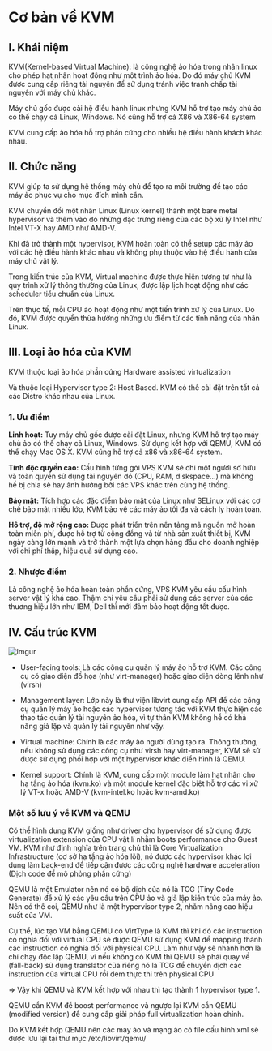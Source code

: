 # Cơ bản về KVM

## I. Khái niệm

KVM(Kernel-based Virtual Machine): là công nghệ ảo hóa trong nhân linux cho phép hạt nhân hoạt động như một trình ảo hóa. Do đó máy chủ KVM được cung cấp riêng tài nguyên để sử dụng tránh việc tranh chấp tài nguyên với máy chủ khác.

Máy chủ gốc được cài hệ điều hành linux nhưng KVM hỗ trợ tạo máy chủ ảo có thể chạy cả Linux, Windows. Nó cũng hỗ trợ cả X86 và X86-64 system

KVM cung cấp ảo hóa hỗ trợ phần cứng cho nhiều hệ điều hành khách khác nhau.

## II. Chức năng

KVM giúp ta sử dụng hệ thống máy chủ để tạo ra môi trường để tạo các máy ảo phục vụ cho mục đích mình cần.

KVM chuyển đổi một nhân Linux (Linux kernel) thành một bare metal hypervisor và thêm vào đó những đặc trưng riêng của các bộ xử lý Intel như Intel VT-X hay AMD như AMD-V.

Khi đã trở thành một hypervisor, KVM hoàn toàn có thể setup các máy ảo với các hệ điều hành khác nhau và không phụ thuộc vào hệ điều hành của máy chủ vật lý.

Trong kiến trúc của KVM, Virtual machine được thực hiện tương tự như là quy trình xử lý thông thường của Linux, được lập lịch hoạt động như các scheduler tiểu chuẩn của Linux.

Trên thực tế, mỗi CPU ảo hoạt động như một tiến trình xử lý của Linux. Do đó, KVM được quyền thừa hưởng những ưu điểm từ các tính năng của nhân Linux.

## III. Loại ảo hóa của KVM

KVM thuộc loại ảo hóa phần cứng Hardware assisted virtualization

Và thuộc loại Hypervisor type 2: Host Based. KVM có thể cài đặt trên tất cả các Distro khác nhau của Linux.

### 1. Ưu điểm

**Linh hoạt:** Tuy máy chủ gốc được cài đặt Linux, nhưng KVM hỗ trợ tạo máy chủ ảo có thể chạy cả Linux, Windows. Sử dụng kết hợp với QEMU, KVM có thể chạy Mac OS X. KVM cũng hỗ trợ cả x86 và x86-64 system.

**Tính độc quyền cao:** Cấu hình từng gói VPS KVM sẽ chỉ một người sở hữu và toàn quyền sử dụng tài nguyên đó (CPU, RAM, diskspace…) mà không hề bị chia sẻ hay ảnh hưởng bởi các VPS khác trên cùng hệ thống.

**Bảo mật:** Tích hợp các đặc điểm bảo mật của Linux như SELinux với các cơ chế bảo mật nhiều lớp, KVM bảo vệ các máy ảo tối đa và cách ly hoàn toàn.

**Hỗ trợ, độ mở rộng cao:** Được phát triển trên nền tảng mã nguồn mở hoàn toàn miễn phí, được hỗ trợ từ cộng đồng và từ nhà sản xuất thiết bị, KVM ngày càng lớn mạnh và trở thành một lựa chọn hàng đầu cho doanh nghiệp với chi phí thấp, hiệu quả sử dụng cao.

### 2. Nhược điểm

Là công nghệ ảo hóa hoàn toàn phần cứng, VPS KVM yêu cầu cấu hình server vật lý khá cao. Thậm chí yêu cầu phải sử dụng các server của các thương hiệu lớn như IBM, Dell thì mới đảm bảo hoạt động tốt được.

## IV. Cấu trúc KVM

![Imgur](https://i.imgur.com/RX1D8mV.png)

- User-facing tools: Là các công cụ quản lý máy ảo hỗ trợ KVM. Các công cụ có giao diện đồ họa (như virt-manager) hoặc giao diện dòng lệnh như (virsh)

- Management layer: Lớp này là thư viện libvirt cung cấp API để các công cụ quản lý máy ảo hoặc các hypervisor tương tác với KVM thực hiện các thao tác quản lý tài nguyên ảo hóa, vì tự thân KVM không hề có khả năng giả lập và quản lý tài nguyên như vậy.

- Virtual machine: Chính là các máy ảo người dùng tạo ra. Thông thường, nếu không sử dụng các công cụ như virsh hay virt-manager, KVM sẽ sử được sử dụng phối hợp với một hypervisor khác điển hình là QEMU.

- Kernel support: Chính là KVM, cung cấp một module làm hạt nhân cho hạ tầng ảo hóa (kvm.ko) và một module kernel đặc biệt hỗ trợ các vi xử lý VT-x hoặc AMD-V (kvm-intel.ko hoặc kvm-amd.ko)

### Một số lưu ý về KVM và QEMU

Có thể hình dung KVM giống như driver cho hypervisor để sử dụng được virtualization extension của CPU vật lí nhằm boots performance cho Guest VM. KVM như định nghĩa trên trang chủ thì là Core Virtualization Infrastructure (cơ sở hạ tầng ảo hóa lõi), nó được các hypervisor khác lợi dụng làm back-end để tiếp cận được các công nghệ hardware acceleration (Dịch code để mô phỏng phần cứng)

QEMU là một Emulator nên nó có bộ dịch của nó là TCG (Tiny Code Generate) để xử lý các yêu cầu trên CPU ảo và giả lập kiến trúc của máy ảo. Nên có thể coi, QEMU như là một hypervisor type 2, nhằm nâng cao hiệu suất của VM.

Cụ thể, lúc tạo VM bằng QEMU có VirtType là KVM thì khi đó các instruction có nghĩa đối với virtual CPU sẽ được QEMU sử dụng KVM để mapping thành các instruction có nghĩa đối với physical CPU. Làm như vậy sẽ nhanh hơn là chỉ chạy độc lập QEMU, vì nếu không có KVM thì QEMU sẽ phải quay về (fall-back) sử dụng translator của riêng nó là TCG để chuyển dịch các instruction của virtual CPU rồi đem thực thi trên physical CPU

=> Vậy khi QEMU và KVM kết hợp với nhau thì tạo thành 1 hypervisor type 1.

QEMU cần KVM để boost performance và ngược lại KVM cần QEMU (modified version) để cung cấp giải pháp full virtualization hoàn chỉnh.

Do KVM kết hợp QEMU nên các máy ảo và mạng ảo có file cấu hình xml sẽ được lưu lại tại thư mục /etc/libvirt/qemu/